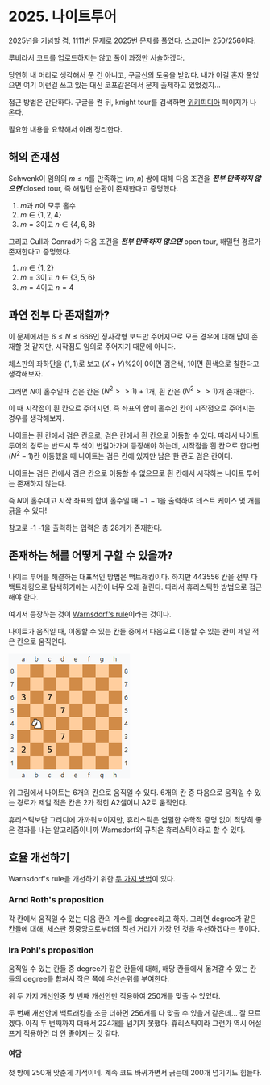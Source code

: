 # 2025. 나이트투어

2025년을 기념할 겸, 1111번 문제로 2025번 문제를 풀었다. 스코어는 250/256이다.

루비라서 코드를 업로드하지는 않고 풀이 과정만 서술하겠다.

당연히 내 머리로 생각해서 푼 건 아니고, 구글신의 도움을 받았다. 내가 이걸 혼자 풀었으면 여기 이런걸 쓰고 있는 대신 코포같은데서 문제 출제하고 있었겠지...

접근 방법은 간단하다. 구글을 켠 뒤, knight tour를 검색하면 [위키피디아](https://en.wikipedia.org/wiki/Knight%27s_tour) 페이지가 나온다.

필요한 내용을 요약해서 아래 정리한다.

## 해의 존재성

Schwenk이 임의의 $m \leq n$를 만족하는 $(m, n)$ 쌍에 대해 다음 조건을 ***전부 만족하지 않으면*** closed tour, 즉 해밀턴 순환이 존재한다고 증명했다.

1. $m$과 $n$이 모두 홀수
2. $m \in \{1, 2, 4\}$
3. $m = 3$이고 $n \in \{4, 6, 8\}$

그리고 Cull과 Conrad가 다음 조건을 ***전부 만족하지 않으면*** open tour, 해밀턴 경로가 존재한다고 증명했다.

1. $m \in \{1, 2\}$
2. $m = 3$이고 $n \in \{3, 5, 6\}$
3. $m = 4$이고 $n = 4$

## 과연 전부 다 존재할까?

이 문제에서는 $6 \leq N \leq 666$인 정사각형 보드만 주어지므로 모든 경우에 대해 답이 존재할 것 같지만, 시작점도 임의로 주어지기 때문에 아니다.

체스판의 좌하단을 $(1, 1)$로 보고 $(X + Y)\%2$이 0이면 검은색, 1이면 흰색으로 칠한다고 생각해보자.

그러면 $N$이 홀수일때 검은 칸은 $(N^2 >> 1) + 1$개, 흰 칸은 $(N^2 >> 1)$개 존재한다.

이 때 시작점이 흰 칸으로 주어지면, 즉 좌표의 합이 홀수인 칸이 시작점으로 주어지는 경우를 생각해보자.

나이트는 흰 칸에서 검은 칸으로, 검은 칸에서 흰 칸으로 이동할 수 있다. 따라서 나이트 투어의 경로는 반드시 두 색이 번갈아가며 등장해야 하는데, 시작점을 흰 칸으로 한다면 $(N^2 - 1)$칸 이동했을 때 나이트는 검은 칸에 있지만 남은 한 칸도 검은 칸이다.

나이트는 검은 칸에서 검은 칸으로 이동할 수 없으므로 흰 칸에서 시작하는 나이트 투어는 존재하지 않는다.

즉 $N$이 홀수이고 시작 좌표의 합이 홀수일 때 $-1\,-1$을 출력하여 테스트 케이스 몇 개를 긁을 수 있다!

참고로 -1 -1을 출력하는 입력은 총 28개가 존재한다.

## 존재하는 해를 어떻게 구할 수 있을까?

나이트 투어를 해결하는 대표적인 방법은 백트래킹이다. 하지만 443556 칸을 전부 다 백트래킹으로 탐색하기에는 시간이 너무 오래 걸린다. 따라서 휴리스틱한 방법으로 접근해야 한다.

여기서 등장하는 것이 [Warnsdorf's rule](https://en.wikipedia.org/wiki/Knight%27s_tour#Warnsdorf's_rule)이라는 것이다.

나이트가 움직일 때, 이동할 수 있는 칸들 중에서 다음으로 이동할 수 있는 칸이 제일 적은 칸으로 움직인다.

![나이트 이미지](../../../image/02025/knight_warnsdorf.png)

위 그림에서 나이트는 6개의 칸으로 움직일 수 있다. 6개의 칸 중 다음으로 움직일 수 있는 경로가 제일 적은 칸은 2가 적힌 A2셀이니 A2로 움직인다.

휴리스틱보단 그리디에 가까워보이지만, 휴리스틱은 엄밀한 수학적 증명 없이 적당히 좋은 결과를 내는 알고리즘이니까 Warnsdorf의 규칙은 휴리스틱이라고 할 수 있다.

## 효율 개선하기

Warnsdorf's rule을 개선하기 위한 [두 가지 방법](https://stackoverflow.com/questions/8402648/how-to-improve-knights-tour-with-warnsdorffs-rule)이 있다.

### Arnd Roth's proposition

각 칸에서 움직일 수 있는 다음 칸의 개수를 degree라고 하자. 그러면 degree가 같은 칸들에 대해, 체스판 정중앙으로부터의 직선 거리가 가장 먼 것을 우선하겠다는 뜻이다.

### Ira Pohl's proposition

움직일 수 있는 칸들 중 degree가 같은 칸들에 대해, 해당 칸들에서 옮겨갈 수 있는 칸들의 degree를 합쳐서 작은 쪽에 우선순위를 부여한다.

위 두 가지 개선안중 첫 번째 개선안만 적용하여 250개를 맞출 수 있었다.

두 번째 개선안에 백트래킹을 조금 더하면 256개를 다 맞출 수 있을거 같은데... 잘 모르겠다. 아직 두 번째까지 더해서 224개를 넘기지 못했다. 휴리스틱이라 그런가 역시 어설프게 적용하면 더 안 좋아지는 것 같다.

#### 여담

첫 방에 250개 맞춘게 기적이네. 계속 코드 바꿔가면서 긁는데 200개 넘기기도 힘들다.
